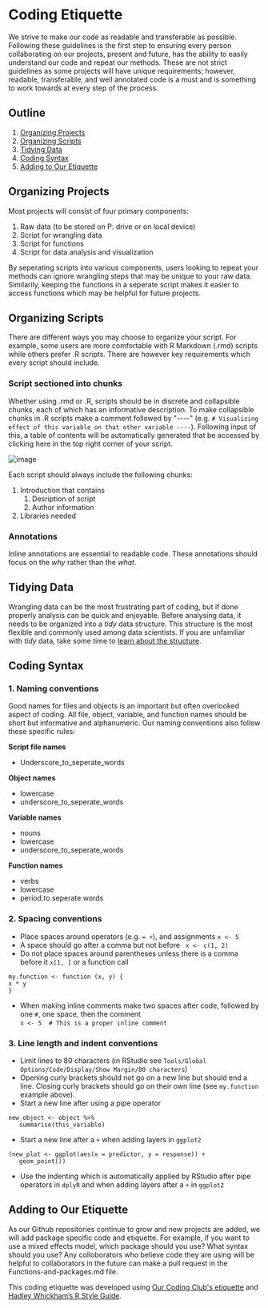 # Coding Etiquette
We strive to make our code as readable and transferable as possible. Following these guidelines is the first step to ensuring every person collaborating on our projects, present and future, has the ability to easily understand our code and repeat our methods. These are not strict guidelines as some projects will have unique requirements; however, readable, transferable, and well annotated code is a must and is something to work towards at every step of the process.  

## Outline
1. [Organizing Projects](#section1)
2. [Organizing Scripts](#section2)
3. [Tidying Data](#section3)
4. [Coding Syntax](#section4)
5. [Adding to Our Etiquette](#section5)


## Organizing Projects <a name="section1"></a>
Most projects will consist of four primary components:

   1.  Raw data (to be stored on P: drive or on local device)
   2.  Script for wrangling data
   3.  Script for functions
   4.  Script for data analysis and visualization
    
By seperating scripts into various components, users looking to repeat your methods can ignore wrangling steps that may be unique to your raw data. Similarily, keeping the functions in a seperate script makes it easier to access functions which may be helpful for future projects.   

## Organizing Scripts <a name="section2"></a>

There are different ways you may choose to organize your script. For example, some users are more comfortable with R Markdown (.rmd) scripts while others prefer .R scripts. There are however key requirements which every script should include.

### Script sectioned into chunks
Whether using .rmd or .R, scripts should be in discrete and collapsible chunks, each of which has an informative description. To make collapsible chunks in .R scripts make a comment followed by "----" (e.g. `# Visualizing effect of this variable on that other variable ----`). Following input of this, a table of contents will be automatically generated that be accessed by clicking here in the top right corner of your script.

![image](https://user-images.githubusercontent.com/57048454/129761217-3aa31f83-ec31-469d-ba7e-6d8dfd870b59.png)

Each script should always include the following chunks:

1. Introduction that contains
   1. Desription of script
   2. Author information   
2. Libraries needed

### Annotations
Inline annotations are essential to readable code. These annotations should focus on the *why* rather than the *what*.

## Tidying Data <a name="section3"></a>

Wrangling data can be the most frustrating part of coding, but if done properly analysis can be quick and enjoyable. Before analysing data, it needs to be organized into a *tidy* data structure. This structure is the most flexible and commonly used among data scientists. If you are unfamiliar with *tidy* data, take some time to [learn about the structure](https://cran.r-project.org/web/packages/tidyr/vignettes/tidy-data.html).    

## Coding Syntax <a name="section4"></a>

### 1. Naming conventions
Good names for files and objects is an important but often overlooked aspect of coding. All file, object, variable, and function names should be short but informative and alphanumeric. Our naming conventions also follow these specific rules:  

**Script file names** 
* Underscore_to_seperate_words

**Object names**
* lowercase
* underscore_to_seperate_words

**Variable names**
* nouns
* lowercase
* underscore_to_seperate_words

**Function names**
* verbs
* lowercase
* period.to.seperate.words

### 2. Spacing conventions
* Place spaces around operators (e.g. `= +`), and assignments `x <- 5`
* A space should go after a comma but not before ` x <- c(1, 2)`
* Do not place spaces around parentheses unless there is a comma before it `x[1, ]` or a function call
 
```{r}
my.function <- function (x, y) {
x * y
}
```
* When making inline comments make two spaces after code, followed by one `#`, one space, then the comment  
`x <- 5  # This is a proper inline comment`

### 3. Line length and indent conventions
* Limit lines to 80 characters (in RStudio see `Tools/Global Options/Code/Display/Show Margin/80 characters`)
* Opening curly brackets should not go on a new line but should end a line. Closing curly brackets should go on their own line (see `my.function` example above).
* Start a new line after using a pipe operator
```{r}
new_object <- object %>%
   summarise(this_variable)
```
* Start a new line after a `+` when adding layers in `ggplot2`
```{r}
(new_plot <- ggplot(aes(x = predictor, y = response)) +
   geom_point())
```
* Use the indenting which is automatically applied by RStudio after pipe operators in `dplyR` and when adding layers after a `+` in `ggplot2`

## Adding to Our Etiquette <a name="section5"></a>
As our Github repositories continue to grow and new projects are added, we will add package specific code and etiquette. For example, if you want to use a mixed effects model, which package should you use? What syntax should you use? 
Any colloborators who believe code they are using will be helpful to collaborators in the future can make a pull request in the Functions-and-packages.md file.


This coding etiquette was developed using [Our Coding Club's etiquette](https://ourcodingclub.github.io/tutorials/etiquette/) and [Hadley Whickham’s R Style Guide](http://adv-r.had.co.nz/Style.html). 



